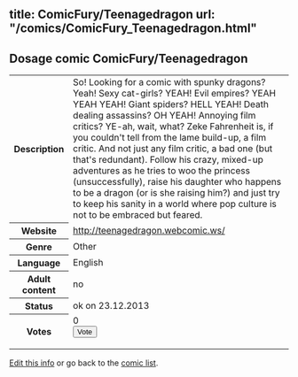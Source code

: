 title: ComicFury/Teenagedragon
url: "/comics/ComicFury_Teenagedragon.html"
---
Dosage comic ComicFury/Teenagedragon
-----------------------------------------

<p id="msg"></p>
<script type="text/javascript">
if (window.location.search === '?edit_info_mail=sent_ok') {
  var elem = document.getElementById("msg");
  elem.innerHTML = 'Edited information sucessfully sent for review, which is usually done daily. Thanks!';
  elem.className = 'ok';
}
</script>
<table class="comicinfo">
<tr>
<th>Description</th><td>So! Looking for a comic with spunky dragons? Yeah! Sexy cat-girls? YEAH! Evil empires? YEAH YEAH YEAH! Giant spiders? HELL YEAH! Death dealing assassins? OH YEAH! Annoying film critics? YE-ah, wait, what? Zeke Fahrenheit is, if you couldn't tell from the lame build-up, a film critic. And not just any film critic, a bad one (but that's redundant). Follow his crazy, mixed-up adventures as he tries to woo the princess (unsuccessfully), raise his daughter who happens to be a dragon (or is she raising him?) and just try to keep his sanity in a world where pop culture is not to be embraced but feared.</td>
</tr>
<tr>
<th>Website</th><td><a href="http://teenagedragon.webcomic.ws/">http://teenagedragon.webcomic.ws/</a></td>
</tr>
<tr>
<th>Genre</th><td>Other</td>
</tr>
<tr>
<th>Language</th><td>English</td>
</tr>
<tr>
<th>Adult content</th><td>no</td>
</tr>
<tr>
<th>Status</th><td>ok on 23.12.2013</td>
</tr>
<tr>
<th>Votes</th><td>0
<form action="http://gaecounter.appspot.com/count/" method="POST">
<input name="name" type="hidden" value="ComicFury_Teenagedragon"/>
<input name="uid" type="hidden" id="voteuid" value=""/>
<input type="submit" value="Vote"/>
</form>
</td>
</tr>
</table>
<script type="text/javascript">
var ua = navigator.userAgent;
document.getElementById("voteuid").value = ua.replace(/[^a-zA-Z0-9\._:]/g , "_");;
</script>

[Edit this info](ComicFury_Teenagedragon_edit.html) or go back to the [comic list](../comic-index.html).
